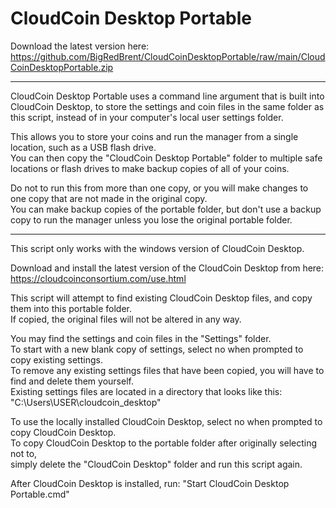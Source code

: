 # CloudCoin Desktop Portable

Download the latest version here:
https://github.com/BigRedBrent/CloudCoinDesktopPortable/raw/main/CloudCoinDesktopPortable.zip
___

CloudCoin Desktop Portable uses a command line argument that is built into CloudCoin Desktop, to store the settings and coin files in the same folder as this script, instead of in your computer's local user settings folder.

This allows you to store your coins and run the manager from a single location, such as a USB flash drive.  
You can then copy the "CloudCoin Desktop Portable" folder to multiple safe locations or flash drives to make backup copies of all of your coins.

Do not to run this from more than one copy, or you will make changes to one copy that are not made in the original copy.  
You can make backup copies of the portable folder, but don't use a backup copy to run the manager unless you lose the original portable folder.
___

This script only works with the windows version of CloudCoin Desktop.

Download and install the latest version of the CloudCoin Desktop from here:  
https://cloudcoinconsortium.com/use.html

This script will attempt to find existing CloudCoin Desktop files, and copy them into this portable folder.  
If copied, the original files will not be altered in any way.

You may find the settings and coin files in the "Settings" folder.  
To start with a new blank copy of settings, select no when prompted to copy existing settings.  
To remove any existing settings files that have been copied, you will have to find and delete them yourself.  
Existing settings files are located in a directory that looks like this: "C:\Users\USER\cloudcoin_desktop"

To use the locally installed CloudCoin Desktop, select no when prompted to copy CloudCoin Desktop.  
To copy CloudCoin Desktop to the portable folder after originally selecting not to,  
simply delete the "CloudCoin Desktop" folder and run this script again.

After CloudCoin Desktop is installed, run: "Start CloudCoin Desktop Portable.cmd"
